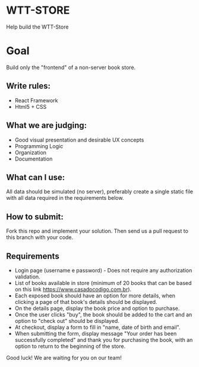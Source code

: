 # WTT-STORE
Help build the WTT-Store

# Goal
Build only the "frontend" of a non-server book store.

## Write rules:
- React Framework
- Html5 + CSS

## What we are judging:
- Good visual presentation and desirable UX concepts
- Programming Logic
- Organization
- Documentation

## What can I use:
All data should be simulated (no server), preferably create a single static file with all data required in the requirements below.

## How to submit:
Fork this repo and implement your solution. Then send us a pull request to this branch with your code.

## Requirements
- Login page (username e password) - Does not require any authorization validation.
- List of books available in store (minimum of 20 books that can be based on this link https://www.casadocodigo.com.br).
- Each exposed book should have an option for more details, when clicking a page of that book's details should be displayed.
- On the details page, display the book price and option to purchase.
- Once the user clicks "buy", the book should be added to the cart and an option to "check out" should be displayed.
- At checkout, display a form to fill in "name, date of birth and email".
- When submitting the form, display message "Your order has been successfully completed" and thank you for purchasing the book, with an option to return to the beginning of the store.

Good luck!
We are waiting for you on our team!
